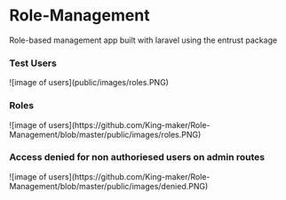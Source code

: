 # Role-Management
Role-based management app built with laravel using the entrust package
<h3>Test Users</h3>
![image of users](public/images/roles.PNG)


<h3> Roles </h3>
![image of users](https://github.com/King-maker/Role-Management/blob/master/public/images/roles.PNG)
<h3> Access denied for non authoriesed users on admin routes </h3>
![image of users](https://github.com/King-maker/Role-Management/blob/master/public/images/denied.PNG)

